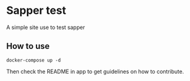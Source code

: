 # Sapper test

A simple site use to test sapper

## How to use

```
docker-compose up -d
```

Then check the README in app to get guidelines on how to contribute.
